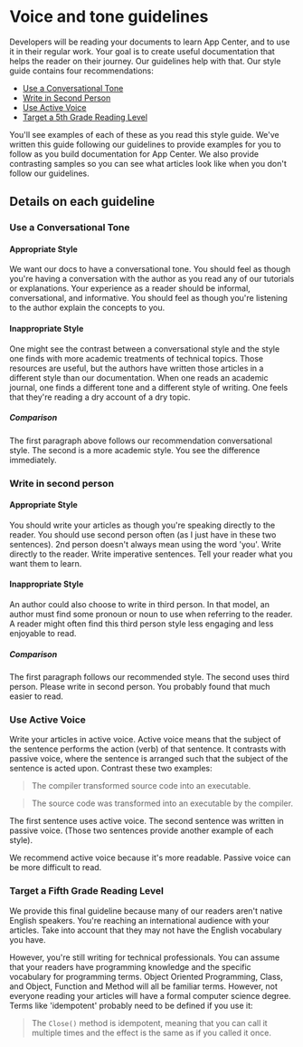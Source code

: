 # Voice and tone guidelines
Developers will be reading your documents to learn App Center, and to use it in their regular work. Your goal is to create useful documentation that helps the reader on their journey. Our guidelines help with that. 
Our style guide contains four recommendations:
- [Use a Conversational Tone](#use-a-conversational-tone)
- [Write in Second Person](#write-in-2nd-person)
- [Use Active Voice](#use-active-voice)
- [Target a 5th Grade Reading Level](#target-a-fifth-grade-reading-level)

You'll see examples of each of these as you read this style guide. We've written this guide following our guidelines to provide examples for you to follow as you build documentation for App Center. We also provide contrasting samples so you can see what articles look like when you don't follow our guidelines.

## Details on each guideline
### Use a Conversational Tone
#### Appropriate Style
We want our docs to have a conversational tone. You should feel as though you're having a conversation with the author as you read any of our tutorials or explanations. Your experience as a reader should be informal, conversational, and informative. You should feel as though you're listening to the author explain the concepts to you.

#### Inappropriate Style
One might see the contrast between a conversational style and the style one finds with more academic treatments of technical topics. Those resources are useful, but the authors have written those articles in a different style than our documentation. When one reads an academic journal, one finds a different tone and a different style of writing. One feels that they're reading a dry account of a dry topic.

##### Comparison
The first paragraph above follows our recommendation conversational style. The second is a more academic style. You see the difference immediately.

### Write in second person
#### Appropriate Style
You should write your articles as though you're speaking directly to the reader. You should use second person often (as I just have in these two sentences). 2nd person doesn't always mean using the word 'you'. Write directly to the reader. Write imperative sentences. Tell your reader what you want them to learn.

#### Inappropriate Style
An author could also choose to write in third person. In that model, an author must find some pronoun or noun to use when referring to the reader. A reader might often find this third person style less engaging and less enjoyable to read.

##### Comparison
The first paragraph follows our recommended style. The second uses third person. Please write in second person. You probably found that much easier to read.

### Use Active Voice
Write your articles in active voice. Active voice means that the subject of the sentence performs the action (verb) of that sentence. It contrasts with passive voice, where the sentence is arranged such that the subject of the sentence is acted upon. Contrast these two examples:

> The compiler transformed source code into an executable.

> The source code was transformed into an executable by the compiler.

The first sentence uses active voice. The second sentence was written in passive voice.
(Those two sentences provide another example of each style).

We recommend active voice because it's more readable. Passive voice can be more difficult to read.

### Target a Fifth Grade Reading Level
We provide this final guideline because many of our readers aren't native English speakers. You're reaching an international audience with your articles. Take into account that they may not have the English vocabulary you have.

However, you're still writing for technical professionals. You can assume that your readers have programming knowledge and the specific vocabulary for programming terms. Object Oriented Programming, Class, and Object, Function and Method will all be familiar terms. However, not everyone reading your articles will have a formal computer science degree. Terms like 'idempotent' probably need to be defined if you use it:

> The `Close()` method is idempotent, meaning that you can call it multiple times and the effect is the same as if you called it once.